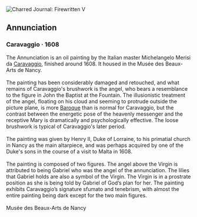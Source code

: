 <div class="artwork-of-the-day">
  <div class="container">
    <div class="img-wrapper">
      <img
        src="https://uploads5.wikiart.org/00142/images/57726d7cedc2cb3880b47b1a/caravaggio-the-annunciation.JPG!Large.JPG"
        alt="Charred Journal: Firewritten V" />
    </div>
    <div class="artwork-detail">
      <div class="artwork-origin"> 
        <h2 class="artwork-name">Annunciation</h2>
        <h3 class="artist">
          Caravaggio
                    ·  1608
        </h3>
      </div>
      <p class="description">
        <span class="artwork-description-text ng-binding" ng-bind-html="viewModel.ArtworkOfTheDay.Description | unsafe">The Annunciation is an oil painting by the Italian master Michelangelo Merisi da <a target="_blank" href="/en/caravaggio">Caravaggio</a>, finished around 1608. It housed in the Musée des Beaux-Arts de Nancy.
<br>
<br>The painting has been considerably damaged and retouched, and what remains of Caravaggio's brushwork is the angel, who bears a resemblance to the figure in John the Baptist at the Fountain. The illusionistic treatment of the angel, floating on his cloud and seeming to protrude outside the picture plane, is more <a target="_blank" href="/en/artists-by-art-movement/baroque">Baroque</a> than is normal for Caravaggio, but the contrast between the energetic pose of the heavenly messenger and the receptive Mary is dramatically and psychologically effective. The loose brushwork is typical of Caravaggio's later period.
<br>
<br>The painting was given by Henry II, Duke of Lorraine, to his primatial church in Nancy as the main altarpiece, and was perhaps acquired by one of the Duke's sons in the course of a visit to Malta in 1608.
<br>
<br>The painting is composed of two figures. The angel above the Virgin is attributed to being Gabriel who was the angel of the annunciation. The lilies that Gabriel holds are also a symbol of the Virgin. The Virgin is in a prostrate position as she is being told by Gabriel of God’s plan for her. The painting exhibits Caravaggio’s signature sfumato and tenebrism, with almost the entire painting being dark except for the two main figures.
<br>
<br>Musée des Beaux-Arts de Nancy</span>
                        <div class="text-shadow-container" ng-show="showShadow" style=""></div>
      </p>
    </div>
  </div>

</div>
